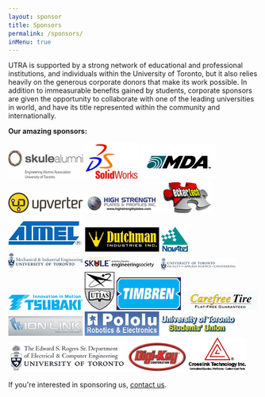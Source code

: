 ```yaml
---
layout: sponsor
title: Sponsors
permalink: /sponsors/
inMenu: true
---
```


UTRA is supported by a strong network of educational and professional institutions, and individuals within the University of Toronto, but it also relies heavily on the generous corporate donors that make its work possible. In addition to immeasurable benefits gained by students, corporate sponsors are given the opportunity to collaborate with one of the leading universities in world, and have its title represented within the community and internationally.

**Our amazing sponsors:**

[![Skule Alumni](/Pictures/Sponsors/skuleAlumni.jpg)](http://alumni.utoronto.ca)
[![DS Solidworks](/Pictures/Sponsors/solidworks.jpg)](http://www.solidworks.com)
[![MDA](/Pictures/Sponsors/mda_logo.jpg)](http://sm.mdacorporation.com)
[![upverter](/Pictures/Sponsors/upverter_logo.png)](http://upverter.com)
[![High Strength Plates & Profiles Inc.](/Pictures/Sponsors/hspp.jpg)](http://www.highstrengthplates.com)
[![eckertech](/Pictures/Sponsors/eckertech.jpg)](http://www.eckertech.com)
[![Atmel](/Pictures/Sponsors/atmel.jpg)](http://www.atmel.com)
[![Dutchman](/Pictures/Sponsors/dutchman.jpg)](http://www.dutchman.jpg)
<a href="http://www.novatel.com"><img style="height:50px;" alt="NovAtel" src="/Pictures/Sponsors/novatel_COL.gif"></a>
[![Mechanical and Industrial Engineering at the University of Toronto](/Pictures/Sponsors/mie.jpg)](http://www.mie.utoronto.ca)
[![Skule](/Pictures/Sponsors/engsoc.jpg)](http://engsoc.skule.ca)
[![University of Toronto Faculty of Applied Science and Engineering](/Pictures/Sponsors/UTengineering.jpg)](http://engineering.utoronto.ca)
[![Tsubaki](/Pictures/Sponsors/Tsubaki-Logo.jpg)](http://tsubaki.ca)
[![UTIAS](/Pictures/Sponsors/UTIAS.jpg)](http://www.utias.utoronto.ca)
[![Timbren](/Pictures/Sponsors/timbren-logo.gif)](http://www.timbren.com)
[![Carefree Tire](/Pictures/Sponsors/carefreetire.jpg)](http://www.carefreetire.com)
[![Ion Link](/Pictures/Sponsors/ionlink.jpg)](http://www.ionlink.com)
[![Pololu Robotics & Electronics](/Pictures/Sponsors/pololu.jpg)](http://www.pololu.com)
[![UTSU](/Pictures/Sponsors/UTSU.jpg)](http://www.utsu.ca)
[![The Edward S. Rodgers Department of Electrical and Computer Engineering](/Pictures/Sponsors/ece13.jpg)](http://www.ece.utoronto.ca)
[![Digi-Key](/Pictures/Sponsors/dk.jpg)](http://www.digikey.com)
<a href="http://www.crosslinktech.com"><img style="height:70px;" alt="Crosslink Technology Inc." src="/Pictures/Sponsors/crosslink.png"/></a>



If you're interested in sponsoring us, [contact us](mailto:utra@utra.ca).
